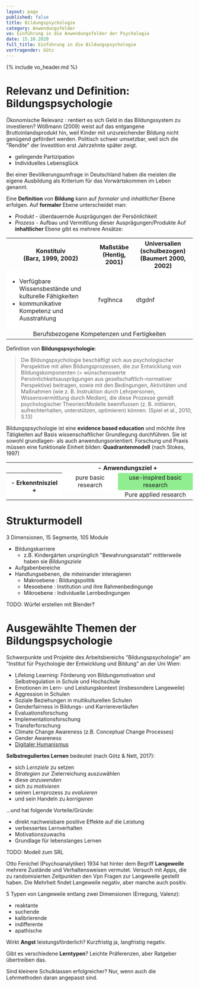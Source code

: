 ```yaml
---
layout: page
published: false
title: Bildungspsychologie
category: Anwendungsfelder
vo: Einführung in die Anwendungsfelder der Psychologie
date: 15.10.2020
full_title: Einführung in die Bildungspsychologie
vortragender: Götz
---
```


{% include vo_header.md %}

# Relevanz und Definition: Bildungspsychologie

Ökonomische Relevanz : rentiert es sich Geld in das Bildungssystem zu investieren?
Wößmann (2009) weist auf das entgangene Bruttoinlandsprodukt hin, weil Kinder mit unzureichender Bildung nicht genügend gefördert werden. Politisch schwer umsetzbar, weil sich die "Rendite" der Investition erst Jahrzehnte später zeigt.

* gelingende Partizipation
* Individuelles Lebensglück


Bei einer Bevölkerungsumfrage in Deutschland haben die meisten die eigene Ausbildung als Kriterium für das Vorwärtskommen im Leben genannt.

Eine **Definition** von **Bildung** kann auf _formaler_ und _inhaltlicher_ Ebene erfolgen. Auf **formaler** Ebene unterscheidet man:
  * _Produkt_ - überdauernde Ausprägungen der Persönlichkeit
  * _Prozess_ - Aufbau und Vermittlung dieser Ausprägungen/Produkte
Auf **inhaltlicher** Ebene gibt es mehrere Ansätze:
<table>
  <tr style="text-align:center">
    <th>Konstituiv<br>(Barz, 1999, 2002)</th>
    <th>Maßstäbe<br>(Hentig, 2001)</th>
    <th>Universalien (schulbezogen)<br>(Baumert 2000, 2002)</th>
  </tr>
  <tr style="background-color: white">
    <td>
      <ul>
        <li>Verfügbare Wissensbestände und kulturelle Fähigkeiten</li>
        <li>kommunikative Kompetenz und Ausstrahlung</li>
      </ul>
    </td>
    <td>fvglhnca</td>
    <td>dtgdnf</td>    
  </tr>
  <tr>
    <td colspan=3 style="text-align:center">Berufsbezogene Kompetenzen und Fertigkeiten</td>
  </tr>
</table>


Definition von **Bildungspsychologie**:
<blockquote>Die Bildungspsychologie beschäftigt sich aus psychologischer Perspektive mit allen
Bildungsprozessen, die zur Entwicklung von Bildungskomponenten (= wünschenswerte Persönlichkeitsausprägungen aus gesellschaftlich-normativer Perspektive) beitragen, sowie mit den Bedingungen, Aktivitäten und Maßnahmen (wie z. B. Instruktion durch Lehrpersonen, Wissensvermittlung durch Medien), die diese Prozesse gemäß psychologischer Theorien/Modelle beeinflussen (z. B. initiieren, aufrechterhalten, unterstützen, optimieren) können. (Spiel et al., 2010, S.13)</blockquote>

Bildungspsychologie ist eine **evidence based education** und möchte ihre Tätigkeiten auf Basis wissenschaftlicher Grundlegung durchführen. Sie ist sowohl grundlagen- als auch anwendungsorientiert. Forschung und Praxis müssen eine funktionale Einheit bilden: **Quadrantenmodell** (nach Stokes, 1997)

<table style="text-align:center">
  <tr>
    <th></th>
    <th colspan="2">- Anwendungsziel +</th>
  </tr>
  <tr style="background-color: white">
    <th rowspan="2" style="writing-mode: sideways-lr;">- Erkenntnisziel +</th>
    <td>pure basic research</td>
    <td style="background-color: lightgreen">use-inspired basic research</td>
  </tr>
  <tr>
    <td></td>
    <td>Pure applied research</td>
  </tr>
</table>

# Strukturmodell

3 Dimensionen, 15 Segmente, 105 Module
* Bildungskarriere
  * z.B. Kindergärten ursprünglich "Bewahrungsanstalt" mittlerweile haben sie _Bildungsziele_
* Aufgabenbereiche
* Handlungsebenen, die miteinander interagieren
  * Makroebene : Bildungspolitik
  * Mesoebene : Institution und ihre Rahmenbedingunge
  * Mikroebene : Individuelle Lernbedingungen

TODO: Würfel erstellen mit Blender?

# Ausgewählte Themen der Bildungspsychologie

Schwerpunkte und Projekte des Arbeitsbereichs "Bildungspsychologie" am "Institut für Psychologie der Entwicklung und Bildung" an der Uni Wien:
* Lifelong Learning: Förderung von Bildungsmotivation und Selbstregulation in Schule und Hochschule
* Emotionen im Lern- und Leistungskontext (insbesondere Langeweile)
* Aggression in Schulen
* Soziale Beziehungen in multikulturellen Schulen
* Genderfairness in Bildungs- und Karriereverläufen
* Evaluationsforschung
* Implementationsforschung
* Transferforschung
* Climate Change Awareness (z.B. Conceptual Change Processes)
* Gender Awareness
* [Digitaler Humanismus](https://www.wien.gv.at/wirtschaft/standort/digital-humanism.html)

**Selbstreguliertes Lernen** bedeutet (nach Götz & Nett, 2017):
* sich _Lernziele_ zu setzen
* _Strategien_ zur Zielerreichung auszuwählen
* diese _anzuwenden_
* sich zu _motivieren_
* seinen Lernprozess zu _evaluieren_
* und sein Handeln zu _korrigieren_

...und hat folgende Vorteile/Gründe:
* direkt nachweisbare positive Effekte auf die Leistung
* verbessertes Lernverhalten
* Motivationszuwachs
* Grundlage für lebenslanges Lernen

TODO: Modell zum SRL


Otto Fenichel (Psychoanalytiker) 1934 hat hinter dem Begriff **Langeweile** mehrere Zustände und Verhaltensweisen vermutet.
Versuch mit Apps, die zu randomisierten Zeitpunkten den Vpn Fragen zur Langeweile gestellt haben. Die Mehrheit findet Langeweile negativ, aber manche auch positiv.

5 Typen von Langeweile entlang zwei Dimensionen (Erregung, Valenz):
* reaktante
* suchende
* kalibrierende
* indifferente
* apathische

Wirkt **Angst** leistungsförderlich? Kurzfristig ja, langfristig negativ.

Gibt es verschiedene **Lerntypen**? Leichte Präferenzen, aber Ratgeber übertreiben das.

Sind kleinere Schulklassen erfolgreicher? Nur, wenn auch die Lehrmethoden daran angepasst sind.
